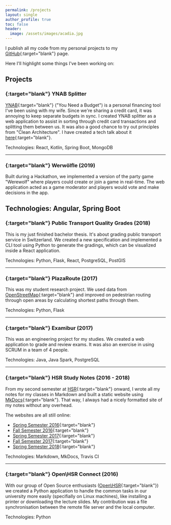```yaml
---
permalink: /projects
layout: single
author_profile: true
toc: false
header:
  image: /assets/images/acadia.jpg
---
```


I publish all my code from my personal projects to my <i class="fab fa-github"></i> [GitHub](https://github.com/Excape){:target="blank"} page.

Here I'll highlight some things I've been working on:

## Projects

### [<i class="fab fa-github"></i>](https://github.com/excape/ynab-splitter){:target="blank"} YNAB Splitter
[YNAB](https://www.youneedabudget.com/){:target="blank"} ("You Need a Budget") is a personal financing tool I've been using with my wife. Since we're sharing a credit card, it was annoying to keep separate budgets in sync.
I created YNAB splitter as a web application to assist in sorting through credit card transactions and splitting them between us. It was also a good chance to try out principles from "Clean Architecture". I have created a tech talk about it [here](https://github.com/Excape/clean-architecture-talk){:target="blank"}.

Technologies: <i class="fab fa-react"></i> React, Kotlin, Spring Boot, MongoDB

---

### [<i class="fab fa-github"></i>](https://github.com/Excape/camp-werwoelfle){:target="blank"} Werwölfle (2019)
Built during a Hackathon, we implemented a version of the party game "Werewolf" where players could create or join a game in real-time. The web application acted as a game moderator and players would vote and make decisions in the app.

Technologies: <i class="fab fa-angular"></i> Angular, Spring Boot
---

### [<i class="fab fa-github"></i>](https://github.com/public-transport-quality-grades){:target="blank"} Public Transport Quality Grades (2018)

This is my just finished bachelor thesis. It's about grading public transport service in Switzerland. We created a new specification and implemented a CLI tool using Python to generate the gradings, which can be visualized inside a React application.

Technologies: <i class="fab fa-python"></i> Python, Flask, <i class="fab fa-react"></i> React, <i class="fas fa-database"></i> PostgreSQL, PostGIS


---

### [<i class="fab fa-github"></i>](https://github.com/plazaroute){:target="blank"} PlazaRoute (2017)

This was my student research project. We used data from [OpenStreetMap](https://www.openstreetmap.org){:target="blank"} and improved on pedestrian routing through open areas by calculating shortest paths through them.

Technologies: <i class="fab fa-python"></i> Python, Flask 

---

### [<i class="fab fa-github"></i>](https://github.com/examibur){:target="blank"} Examibur (2017)

This was an engineering project for my studies. We created a web application to grade and review exams. It was also an exercise in using SCRUM in a team of 4 people.

Technologies: <i class="fab fa-java"></i> Java, Java Spark, <i class="fas fa-database"></i> PostgreSQL

---

### [<i class="fab fa-github"></i>](https://github.com/Excape?tab=repositories&q=hsr-docs){:target="blank"} HSR Study Notes (2016 - 2018)

From my second semester at [HSR](http://hsr.ch){:target="blank"} onward, I wrote all my notes for my classes in Markdown and built a static website using [MkDocs](https://www.mkdocs.org/){:target="blank"}. That way, I always had a nicely formatted site of my notes without any overhead.

The websites are all still online:

* [Spring Semester 2016](https://robinsuter.ch/hsr-docs-fs16/){:target="blank"}
* [Fall Semester 2016](https://robinsuter.ch/hsr-docs-hs16/){:target="blank"}
* [Spring Semester 2017](https://robinsuter.ch/hsr-docs-fs17/){:target="blank"}
* [Fall Semester 2017](https://robinsuter.ch/hsr-docs-hs17/){:target="blank"}
* [Spring Semester 2018](https://robinsuter.ch/hsr-docs-fs18/){:target="blank"}

Technologies: Markdown, MkDocs, Travis CI

---

### [<i class="fab fa-github"></i>](https://github.com/openhsr/connect){:target="blank"} Open\HSR Connect (2016)

With our group of Open Source enthusiasts ([Open\HSR](https://www.openhsr.ch/){:target="blank"}) we created a Python application to handle the common tasks in our university more easily (specifially on Linux machines), like installing a printer or downloading the lecture slides.
My contribution was a file synchronisation between the remote file server and the local computer.

Technologies: <i class="fab fa-python"></i> Python